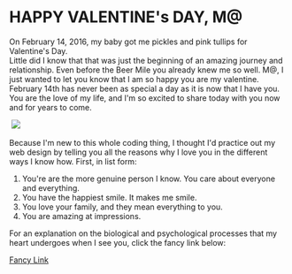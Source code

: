 <!DOCTYPE html>
<html>
  <head>
  <title>K8 loves M@</title>
  </head>
  <body>
  <h1>HAPPY VALENTINE's DAY, M@</h1>
  <p>On February 14, 2016, my baby got me pickles and pink tullips for Valentine's Day.<br /> Little did I know that that was just the beginning of an amazing journey and relationship. Even before the Beer Mile you already knew me so well. M@, I just wanted to let you know that I am so happy you are my valentine. February 14th has never been as special a day as it is now that I have you. You are the love of my life, and I'm so excited to share today with you now and for years to come.<p>  
  <img src="https://i5.walmartimages.com/asr/2cf78513-eb12-456c-997f-009d6a794db3_1.0aad3aa64545d6567b52db74b6229b47.jpeg"/>
  <p>Because I'm new to this whole coding thing, I thought I'd practice out my web design by telling you all the reasons why I love you in the different ways I know how. First, in list form:</p>
  <ol>
  <li>You're are the more genuine person I know. You care about everyone and everything.</li>
  <li>You have the happiest smile. It makes me smile.</li>
  <li>You love your family, and they mean everything to you.</li>
  <li>You are amazing at impressions.</li>
  </ol>
  <p>For an explanation on the biological and psychological processes that my heart undergoes when I see you, click the fancy link below:</p>
  <a href="https://en.wikipedia.org/wiki/Love#Psychological_basis" target="_blank">Fancy Link</a>
  
  </body>
</html>
 
  
